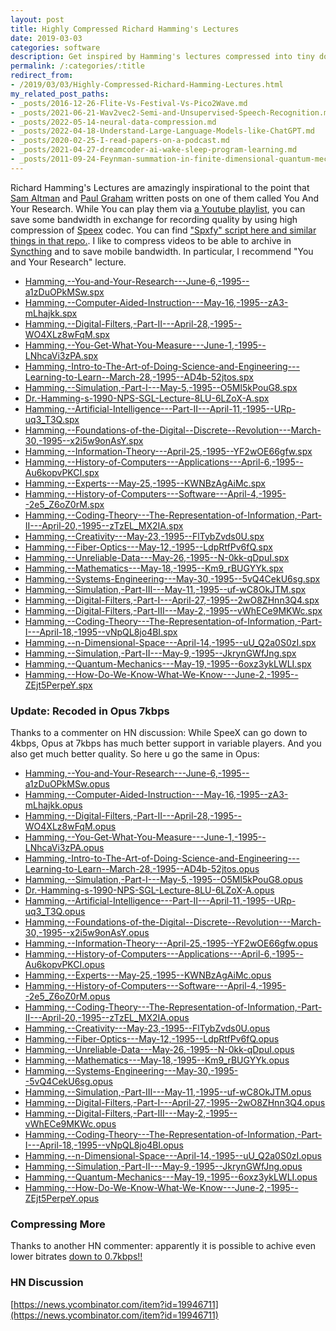 ```yaml
---
layout: post
title: Highly Compressed Richard Hamming's Lectures
date: 2019-03-03
categories: software
description: Get inspired by Hamming's lectures compressed into tiny downloadable files.
permalink: /:categories/:title
redirect_from:
- /2019/03/03/Highly-Compressed-Richard-Hamming-Lectures.html
my_related_post_paths:
- _posts/2016-12-26-Flite-Vs-Festival-Vs-Pico2Wave.md
- _posts/2021-06-21-Wav2vec2-Semi-and-Unsupervised-Speech-Recognition.md
- _posts/2022-05-14-neural-data-compression.md
- _posts/2022-04-18-Understand-Large-Language-Models-like-ChatGPT.md
- _posts/2020-02-25-I-read-papers-on-a-podcast.md
- _posts/2021-04-27-dreamcoder-ai-wake-sleep-program-learning.md
- _posts/2011-09-24-Feynman-summation-in-finite-dimensional-quantum-mechanics.md
---
```




Richard Hamming's Lectures are amazingly inspirational to the point that [Sam Altman](http://blog.samaltman.com/you-and-your-research) and [Paul Graham](http://www.paulgraham.com/hamming.html) written posts on one of them called You And Your Research.
While You can play them via [a Youtube playlist](https://www.youtube.com/watch?v=AD4b-52jtos&list=PL2FF649D0C4407B30&index=1), you can save some bandwidth in exchange for recording quality by using high compression of [Speex](https://www.speex.org/) codec.
You can find ["Spxfy" script here and similar things in that repo.](https://github.com/vackosar/text2gsm/blob/master/spxfy).
I like to compress videos to be able to archive in [Syncthing](https://syncthing.net/) and to save mobile bandwidth.
In particular, I recommend "You and Your Research" lecture.

- [Hamming,--You-and-Your-Research---June-6,-1995--a1zDuOPkMSw.spx](/files/Hamming,--You-and-Your-Research---June-6,-1995--a1zDuOPkMSw.spx)
- [Hamming,--Computer-Aided-Instruction---May-16,-1995--zA3-mLhajkk.spx](/files/Hamming,--Computer-Aided-Instruction---May-16,-1995--zA3-mLhajkk.spx)
- [Hamming,--Digital-Filters,-Part-II---April-28,-1995--WO4XLz8wFqM.spx](/files/Hamming,--Digital-Filters,-Part-II---April-28,-1995--WO4XLz8wFqM.spx)
- [Hamming,--You-Get-What-You-Measure---June-1,-1995--LNhcaVi3zPA.spx](/files/Hamming,--You-Get-What-You-Measure---June-1,-1995--LNhcaVi3zPA.spx)
- [Hamming,-Intro-to-The-Art-of-Doing-Science-and-Engineering---Learning-to-Learn--March-28,-1995--AD4b-52jtos.spx](/files/Hamming,-Intro-to-The-Art-of-Doing-Science-and-Engineering---Learning-to-Learn--March-28,-1995--AD4b-52jtos.spx)
- [Hamming,--Simulation,-Part-I---May-5,-1995--O5Ml5kPouG8.spx](/files/Hamming,--Simulation,-Part-I---May-5,-1995--O5Ml5kPouG8.spx)
- [Dr.-Hamming-s-1990-NPS-SGL-Lecture-8LU-6LZoX-A.spx](/files/Dr.-Hamming-s-1990-NPS-SGL-Lecture-8LU-6LZoX-A.spx)
- [Hamming,--Artificial-Intelligence---Part-II---April-11,-1995--URp-uq3_T3Q.spx](/files/Hamming,--Artificial-Intelligence---Part-II---April-11,-1995--URp-uq3_T3Q.spx)
- [Hamming,--Foundations-of-the-Digital--Discrete--Revolution---March-30,-1995--x2i5w9onAsY.spx](/files/Hamming,--Foundations-of-the-Digital--Discrete--Revolution---March-30,-1995--x2i5w9onAsY.spx)
- [Hamming,--Information-Theory---April-25,-1995--YF2wOE66gfw.spx](/files/Hamming,--Information-Theory---April-25,-1995--YF2wOE66gfw.spx)
- [Hamming,--History-of-Computers---Applications---April-6,-1995--Au6kopvPKCI.spx](/files/Hamming,--History-of-Computers---Applications---April-6,-1995--Au6kopvPKCI.spx)
- [Hamming,--Experts---May-25,-1995--KWNBzAgAiMc.spx](/files/Hamming,--Experts---May-25,-1995--KWNBzAgAiMc.spx)
- [Hamming,--History-of-Computers---Software---April-4,-1995--2e5_Z6oZ0rM.spx](/files/Hamming,--History-of-Computers---Software---April-4,-1995--2e5_Z6oZ0rM.spx)
- [Hamming,--Coding-Theory---The-Representation-of-Information,-Part-II---April-20,-1995--zTzEL_MX2IA.spx](/files/Hamming,--Coding-Theory---The-Representation-of-Information,-Part-II---April-20,-1995--zTzEL_MX2IA.spx)
- [Hamming,--Creativity---May-23,-1995--FlTybZvds0U.spx](/files/Hamming,--Creativity---May-23,-1995--FlTybZvds0U.spx)
- [Hamming,--Fiber-Optics---May-12,-1995--LdpRtfPv6fQ.spx](/files/Hamming,--Fiber-Optics---May-12,-1995--LdpRtfPv6fQ.spx)
- [Hamming,--Unreliable-Data---May-26,-1995--N-0kk-qDpuI.spx](/files/Hamming,--Unreliable-Data---May-26,-1995--N-0kk-qDpuI.spx)
- [Hamming,--Mathematics---May-18,-1995--Km9_rBUGYYk.spx](/files/Hamming,--Mathematics---May-18,-1995--Km9_rBUGYYk.spx)
- [Hamming,--Systems-Engineering---May-30,-1995--5vQ4CekU6sg.spx](/files/Hamming,--Systems-Engineering---May-30,-1995--5vQ4CekU6sg.spx)
- [Hamming,--Simulation,-Part-III---May-11,-1995--uf-wC8OkJTM.spx](/files/Hamming,--Simulation,-Part-III---May-11,-1995--uf-wC8OkJTM.spx)
- [Hamming,--Digital-Filters,-Part-I---April-27,-1995--2wO8ZHnn3Q4.spx](/files/Hamming,--Digital-Filters,-Part-I---April-27,-1995--2wO8ZHnn3Q4.spx)
- [Hamming,--Digital-Filters,-Part-III---May-2,-1995--vWhECe9MKWc.spx](/files/Hamming,--Digital-Filters,-Part-III---May-2,-1995--vWhECe9MKWc.spx)
- [Hamming,--Coding-Theory---The-Representation-of-Information,-Part-I---April-18,-1995--vNpQL8jo4BI.spx](/files/Hamming,--Coding-Theory---The-Representation-of-Information,-Part-I---April-18,-1995--vNpQL8jo4BI.spx)
- [Hamming,--n-Dimensional-Space---April-14,-1995--uU_Q2a0S0zI.spx](/files/Hamming,--n-Dimensional-Space---April-14,-1995--uU_Q2a0S0zI.spx)
- [Hamming,--Simulation,-Part-II---May-9,-1995--JkrynGWfJng.spx](/files/Hamming,--Simulation,-Part-II---May-9,-1995--JkrynGWfJng.spx)
- [Hamming,--Quantum-Mechanics---May-19,-1995--6oxz3ykLWLI.spx](/files/Hamming,--Quantum-Mechanics---May-19,-1995--6oxz3ykLWLI.spx)
- [Hamming,--How-Do-We-Know-What-We-Know---June-2,-1995--ZEjt5PerpeY.spx](/files/Hamming,--How-Do-We-Know-What-We-Know---June-2,-1995--ZEjt5PerpeY.spx)


### Update: Recoded in Opus 7kbps

Thanks to a commenter on HN discussion: While SpeeX can go down to 4kbps, Opus at 7kbps has much better support in variable players. And you also get much better quality. So here u go the same in Opus:

- [Hamming,--You-and-Your-Research---June-6,-1995--a1zDuOPkMSw.opus](/files/Hamming,--You-and-Your-Research---June-6,-1995--a1zDuOPkMSw.opus)
- [Hamming,--Computer-Aided-Instruction---May-16,-1995--zA3-mLhajkk.opus](/files/Hamming,--Computer-Aided-Instruction---May-16,-1995--zA3-mLhajkk.opus)
- [Hamming,--Digital-Filters,-Part-II---April-28,-1995--WO4XLz8wFqM.opus](/files/Hamming,--Digital-Filters,-Part-II---April-28,-1995--WO4XLz8wFqM.opus)
- [Hamming,--You-Get-What-You-Measure---June-1,-1995--LNhcaVi3zPA.opus](/files/Hamming,--You-Get-What-You-Measure---June-1,-1995--LNhcaVi3zPA.opus)
- [Hamming,-Intro-to-The-Art-of-Doing-Science-and-Engineering---Learning-to-Learn--March-28,-1995--AD4b-52jtos.opus](/files/Hamming,-Intro-to-The-Art-of-Doing-Science-and-Engineering---Learning-to-Learn--March-28,-1995--AD4b-52jtos.opus)
- [Hamming,--Simulation,-Part-I---May-5,-1995--O5Ml5kPouG8.opus](/files/Hamming,--Simulation,-Part-I---May-5,-1995--O5Ml5kPouG8.opus)
- [Dr.-Hamming-s-1990-NPS-SGL-Lecture-8LU-6LZoX-A.opus](/files/Dr.-Hamming-s-1990-NPS-SGL-Lecture-8LU-6LZoX-A.opus)
- [Hamming,--Artificial-Intelligence---Part-II---April-11,-1995--URp-uq3_T3Q.opus](/files/Hamming,--Artificial-Intelligence---Part-II---April-11,-1995--URp-uq3_T3Q.opus)
- [Hamming,--Foundations-of-the-Digital--Discrete--Revolution---March-30,-1995--x2i5w9onAsY.opus](/files/Hamming,--Foundations-of-the-Digital--Discrete--Revolution---March-30,-1995--x2i5w9onAsY.opus)
- [Hamming,--Information-Theory---April-25,-1995--YF2wOE66gfw.opus](/files/Hamming,--Information-Theory---April-25,-1995--YF2wOE66gfw.opus)
- [Hamming,--History-of-Computers---Applications---April-6,-1995--Au6kopvPKCI.opus](/files/Hamming,--History-of-Computers---Applications---April-6,-1995--Au6kopvPKCI.opus)
- [Hamming,--Experts---May-25,-1995--KWNBzAgAiMc.opus](/files/Hamming,--Experts---May-25,-1995--KWNBzAgAiMc.opus)
- [Hamming,--History-of-Computers---Software---April-4,-1995--2e5_Z6oZ0rM.opus](/files/Hamming,--History-of-Computers---Software---April-4,-1995--2e5_Z6oZ0rM.opus)
- [Hamming,--Coding-Theory---The-Representation-of-Information,-Part-II---April-20,-1995--zTzEL_MX2IA.opus](/files/Hamming,--Coding-Theory---The-Representation-of-Information,-Part-II---April-20,-1995--zTzEL_MX2IA.opus)
- [Hamming,--Creativity---May-23,-1995--FlTybZvds0U.opus](/files/Hamming,--Creativity---May-23,-1995--FlTybZvds0U.opus)
- [Hamming,--Fiber-Optics---May-12,-1995--LdpRtfPv6fQ.opus](/files/Hamming,--Fiber-Optics---May-12,-1995--LdpRtfPv6fQ.opus)
- [Hamming,--Unreliable-Data---May-26,-1995--N-0kk-qDpuI.opus](/files/Hamming,--Unreliable-Data---May-26,-1995--N-0kk-qDpuI.opus)
- [Hamming,--Mathematics---May-18,-1995--Km9_rBUGYYk.opus](/files/Hamming,--Mathematics---May-18,-1995--Km9_rBUGYYk.opus)
- [Hamming,--Systems-Engineering---May-30,-1995--5vQ4CekU6sg.opus](/files/Hamming,--Systems-Engineering---May-30,-1995--5vQ4CekU6sg.opus)
- [Hamming,--Simulation,-Part-III---May-11,-1995--uf-wC8OkJTM.opus](/files/Hamming,--Simulation,-Part-III---May-11,-1995--uf-wC8OkJTM.opus)
- [Hamming,--Digital-Filters,-Part-I---April-27,-1995--2wO8ZHnn3Q4.opus](/files/Hamming,--Digital-Filters,-Part-I---April-27,-1995--2wO8ZHnn3Q4.opus)
- [Hamming,--Digital-Filters,-Part-III---May-2,-1995--vWhECe9MKWc.opus](/files/Hamming,--Digital-Filters,-Part-III---May-2,-1995--vWhECe9MKWc.opus)
- [Hamming,--Coding-Theory---The-Representation-of-Information,-Part-I---April-18,-1995--vNpQL8jo4BI.opus](/files/Hamming,--Coding-Theory---The-Representation-of-Information,-Part-I---April-18,-1995--vNpQL8jo4BI.opus)
- [Hamming,--n-Dimensional-Space---April-14,-1995--uU_Q2a0S0zI.opus](/files/Hamming,--n-Dimensional-Space---April-14,-1995--uU_Q2a0S0zI.opus)
- [Hamming,--Simulation,-Part-II---May-9,-1995--JkrynGWfJng.opus](/files/Hamming,--Simulation,-Part-II---May-9,-1995--JkrynGWfJng.opus)
- [Hamming,--Quantum-Mechanics---May-19,-1995--6oxz3ykLWLI.opus](/files/Hamming,--Quantum-Mechanics---May-19,-1995--6oxz3ykLWLI.opus)
- [Hamming,--How-Do-We-Know-What-We-Know---June-2,-1995--ZEjt5PerpeY.opus](/files/Hamming,--How-Do-We-Know-What-We-Know---June-2,-1995--ZEjt5PerpeY.opus)


### Compressing More

Thanks to another HN commenter: apparently it is possible to achive even lower bitrates [down to 0.7kbps!!](http://www.rowetel.com/wordpress/?page_id=452)

### HN Discussion

[https://news.ycombinator.com/item?id=19946711](https://news.ycombinator.com/item?id=19946711)
